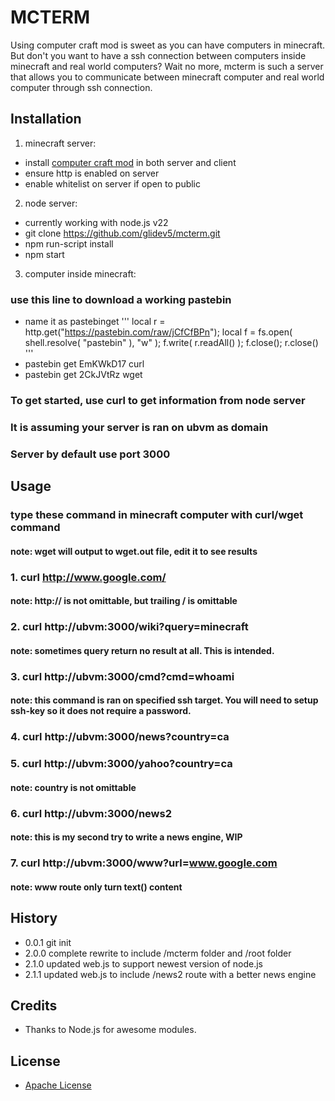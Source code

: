 # MCTERM
Using computer craft mod is sweet as you can have computers in minecraft. But don't you want to have a ssh connection between computers inside minecraft and real world computers? Wait no more, mcterm is such a server that allows you to communicate between minecraft computer and real world computer through ssh connection.

## Installation
1. minecraft server:
 * install [computer craft mod](http://www.curse.com/mc-mods/minecraft/computercraft) in both server and client
 * ensure http is enabled on server
 * enable whitelist on server if open to public

2. node server:
 * currently working with node.js v22
 * git clone https://github.com/glidev5/mcterm.git
 * npm run-script install
 * npm start

3. computer inside minecraft:
### use this line to download a working pastebin
 * name it as pastebinget
'''
local r = http.get("https://pastebin.com/raw/jCfCfBPn"); local f = fs.open( shell.resolve( "pastebin" ), "w" ); f.write( r.readAll() ); f.close(); r.close()
'''
 * pastebin get EmKWkD17 curl
 * pastebin get 2CkJVtRz wget

### To get started, use curl to get information from node server
### It is assuming your server is ran on ubvm as domain
### Server by default use port 3000

## Usage
### type these command in minecraft computer with curl/wget command
#### note: wget will output to wget.out file, edit it to see results
### 1. curl http://www.google.com/
#### note: http:// is not omittable, but trailing / is omittable
### 2. curl http://ubvm:3000/wiki?query=minecraft
#### note: sometimes query return no result at all. This is intended.
### 3. curl http://ubvm:3000/cmd?cmd=whoami
#### note: this command is ran on specified ssh target. You will need to setup ssh-key so it does not require a password.
### 4. curl http://ubvm:3000/news?country=ca
### 5. curl http://ubvm:3000/yahoo?country=ca
#### note: country is not omittable
### 6. curl http://ubvm:3000/news2
#### note: this is my second try to write a news engine, WIP
### 7. curl http://ubvm:3000/www?url=www.google.com
#### note: www route only turn text() content

## History
 * 0.0.1  git init
 * 2.0.0  complete rewrite to include /mcterm folder and /root folder
 * 2.1.0  updated web.js to support newest version of node.js
 * 2.1.1  updated web.js to include /news2 route with a better news engine

## Credits
 * Thanks to Node.js for awesome modules.

## License
 * [Apache License](http://www.apache.org/licenses/LICENSE-2.0)
